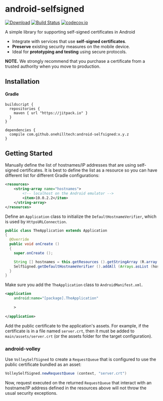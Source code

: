 android-selfsigned
==================

[![Download](https://jitpack.io/v/onehilltech/android-selfsigned.svg)](https://jitpack.io/#onehilltech/android-selfsigned)
[![Build Status](https://travis-ci.org/onehilltech/android-selfsigned.svg)](https://travis-ci.org/onehilltech/android-selfsigned)
[![codecov.io](http://codecov.io/github/onehilltech/android-selfsigned/coverage.svg?branch=master)](http://codecov.io/github/onehilltech/android-selfsigned?branch=master)

A simple library for supporting self-signed certificates in Android

* Integrate with services that use **self-signed certificates**.
* **Preserve** existing security measures on the mobile device.
* Ideal for **prototyping and testing** using secure protocols.

**NOTE.** We strongly recommend that you purchase a certificate from a trusted authority 
when you move to production.

## Installation

#### Gradle

```
buildscript {
  repositories {
    maven { url "https://jitpack.io" }
  }
}

dependencies {
  compile com.github.onehilltech:android-selfsigned:x.y.z
}
```

## Getting Started

Manually define the list of hostnames/IP addresses that are using self-signed 
certificates. It is best to define the list as a resource so you can have
different list for different Gradle configurations:

```xml
<resources>
    <string-array name="hostnames">
        <!-- localhost on the Android emulator -->
        <item>10.0.2.2</item>
    </string-array>
</resources>
```

Define an `Application` class to initialize the `DefaultHostnameVerifier`, 
which is used by `HttpsURLConnection`.

```java
public class TheApplication extends Application 
{
  @Override
  public void onCreate ()
  {
    super.onCreate ();

    String [] hostnames = this.getResources ().getStringArray (R.array.hostnames);
    SelfSigned.getDefaultHostnameVerifier ().addAll (Arrays.asList (hostnames));
  }
}
```

Make sure you add the `TheApplication` class to `AndroidManifest.xml`.

```xml
<application
    android:name="[package].TheApplication"
    
    >
    
</application>
```

Add the public certificate to the application's assets. For example, if
the certificate is in a file named `server.crt`, then it must be added
to `main/assets/server.crt` (or the assets folder for the target configuration).


### android-volley

Use `VolleySelfSigned` to create a `RequestQueue` that is configured to use the
public certificate bundled as an asset:

```java
VolleySelfSigned.newRequestQueue (context, "server.crt")
```

Now, request executed on the returned `RequestQueue` that interact with an 
hostname/IP address defined in the resources above will not throw the usual 
security exceptions.
